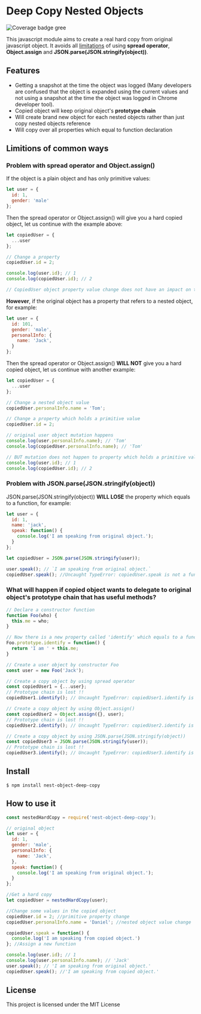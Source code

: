 # Deep Copy Nested Objects 

![Coverage badge gree][coverage-badge-green]

[coverage-badge-green]: https://img.shields.io/badge/Coverage-100%25-brightgreen.svg
[coverage-badge-yellow]: https://img.shields.io/badge/Coverage-100%25-yellow.svg
[coverage-badge-red]: https://img.shields.io/badge/Coverage-100%25-red.svg

This javascript module aims to create a real hard copy from original javascript object. It avoids all [limitations](#limitions-of-common-ways) of using **spread operator**, **Object.assign** and **JSON.parse(JSON.stringify(object))**. 

## Features

- Getting a snapshot at the time the object was logged (Many developers are confused that the object is expanded using the current values and not using a snapshot at the time the object was logged in Chrome developer tool). 
- Copied object will keep original object's **prototype chain**
- Will create brand new object for each nested objects rather than just copy nested objects reference
- Will copy over all properties which equal to function declaration

## Limitions of common ways
### Problem with spread operator and Object.assign()

If the object is a plain object and has only primitive values:

```javascript
let user = {
  id: 1,
  gender: 'male'
};
```

Then the spread operator or Object.assign() will give you a hard copied object, let us continue with the example above:

```javascript
let copiedUser = {
  ...user
};

// Change a property
copiedUser.id = 2;

console.log(user.id); // 1
console.log(copiedUser.id); // 2

// CopiedUser object property value change does not have an impact on the original user object
```

**However**, if the original object has a property that refers to a nested object, for example:

```javascript
let user = {
  id: 101,
  gender: 'male',
  personalInfo: {
    name: 'Jack',
  }
};
```

Then the spread operator or Object.assign() **WILL NOT** give you a hard copied object, let us continue with another example:

```javascript
let copiedUser = {
  ...user
};

// Change a nested object value
copiedUser.personalInfo.name = 'Tom';

// Change a property which holds a primitive value
copiedUser.id = 2;

// original user object mutation happens
console.log(user.personalInfo.name); // 'Tom'
console.log(copiedUser.personalInfo.name); // 'Tom'

// BUT mutation does not happen to property which holds a primitive value
console.log(user.id); // 1
console.log(copiedUser.id); // 2
```


### Problem with JSON.parse(JSON.stringify(object))

JSON.parse(JSON.stringify(object)) **WILL LOSE** the property which equals to a function, for example:

```javascript
let user = {
  id: 1,
  name: 'jack',
  speak: function() {
    console.log('I am speaking from original object.');
  }
};

let copiedUser = JSON.parse(JSON.stringify(user));

user.speak(); // `I am speaking from original object.`
copiedUser.speak(); //Uncaught TypeError: copiedUser.speak is not a function
```

### What will happen if copied object wants to delegate to original object's prototype chain that has useful methods?

```javascript
// Declare a constructor function
function Foo(who) {
  this.me = who;
}

// Now there is a new property called 'identify' which equals to a function in prototype chain of any object being created by calling new Foo
Foo.prototype.identify = function() {
  return 'I am ' + this.me;
}

// Create a user object by constructor Foo
const user = new Foo('Jack');

// Create a copy object by using spread operator
const copiedUser1 = {...user};
// Prototype chain is lost !!
copiedUser1.identify(); // Uncaught TypeError: copiedUser1.identify is not a function

// Create a copy object by using Object.assign()
const copiedUser2 = Object.assign({}, user);
// Prototype chain is lost !!
copiedUser2.identify(); // Uncaught TypeError: copiedUser2.identify is not a function

// Create a copy object by using JSON.parse(JSON.stringify(object))
const copiedUser3 = JSON.parse(JSON.stringify(user));
// Prototype chain is lost !!
copiedUser3.identify(); // Uncaught TypeError: copiedUser3.identify is not a function

```

## Install
```console
$ npm install nest-object-deep-copy
```

## How to use it
```javascript
const nestedHardCopy = require('nest-object-deep-copy');

// original object
let user = {
  id: 1,
  gender: 'male',
  personalInfo: {
    name: 'Jack',
  },
  speak: function() {
    console.log('I am speaking from original object.');
  }
};

//Get a hard copy
let copiedUser = nestedHardCopy(user);

//Change some values in the copied object
copiedUser.id = 2; //primitive property change
copiedUser.personalInfo.name = 'Daniel'; //nested object value change

copiedUser.speak = function() {
  console.log('I am speaking from copied object.')
}; //Assign a new function

console.log(user.id); // 1
console.log(user.personalInfo.name); // 'Jack'
user.speak(); // 'I am speaking from original object.'
copiedUser.speak(); //'I am speaking from copied object.'
```
## License

This project is licensed under the MIT License 
